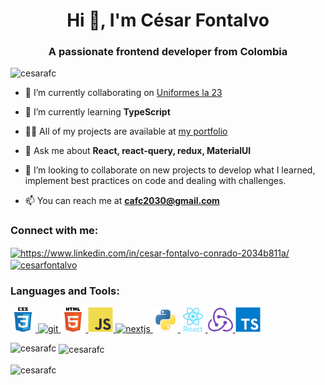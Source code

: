 <h1 align="center">Hi 👋, I'm César Fontalvo</h1>
<h3 align="center">A passionate frontend developer from Colombia</h3>

<p align="left"> <img src="https://komarev.com/ghpvc/?username=cesarafc&label=Profile%20views&color=0e75b6&style=flat" alt="cesarafc" /> </p>

- 🔭 I’m currently collaborating on [Uniformes la 23](https://github.com/cristhian2121/app_x)

- 🌱 I’m currently learning **TypeScript**

- 👨‍💻 All of my projects are available at [my portfolio](https://myportfolio-cesarafc.vercel.app/)

- 💬 Ask me about **React, react-query, redux, MaterialUI**

- 💞️ I’m looking to collaborate on new projects to develop what I learned, implement best practices on code and dealing with challenges. 

- 📫 You can reach me at **cafc2030@gmail.com**

<h3 align="left">Connect with me:</h3>
<p align="left">
<a href="https://www.linkedin.com/in/cesar-fontalvo-conrado-2034b811a/" target="_blank"><img align="center" src="https://raw.githubusercontent.com/rahuldkjain/github-profile-readme-generator/master/src/images/icons/Social/linked-in-alt.svg" alt="https://www.linkedin.com/in/cesar-fontalvo-conrado-2034b811a/" height="30" width="40" /></a>
<a href="https://instagram.com/cesarfontalvo" target="_blank"><img align="center" src="https://raw.githubusercontent.com/rahuldkjain/github-profile-readme-generator/master/src/images/icons/Social/instagram.svg" alt="cesarfontalvo" height="30" width="40" /></a>
</p>

<h3 align="left">Languages and Tools:</h3>
<p align="left"> <a href="https://www.w3schools.com/css/" target="_blank" rel="noreferrer"> <img src="https://raw.githubusercontent.com/devicons/devicon/master/icons/css3/css3-original-wordmark.svg" alt="css3" width="40" height="40"/> </a> <a href="https://git-scm.com/" target="_blank" rel="noreferrer"> <img src="https://www.vectorlogo.zone/logos/git-scm/git-scm-icon.svg" alt="git" width="40" height="40"/> </a> <a href="https://www.w3.org/html/" target="_blank" rel="noreferrer"> <img src="https://raw.githubusercontent.com/devicons/devicon/master/icons/html5/html5-original-wordmark.svg" alt="html5" width="40" height="40"/> </a> <a href="https://developer.mozilla.org/en-US/docs/Web/JavaScript" target="_blank" rel="noreferrer"> <img src="https://raw.githubusercontent.com/devicons/devicon/master/icons/javascript/javascript-original.svg" alt="javascript" width="40" height="40"/> </a> <a href="https://nextjs.org/" target="_blank" rel="noreferrer"> <img src="https://cdn.worldvectorlogo.com/logos/nextjs-2.svg" alt="nextjs" width="40" height="40"/> </a> <a href="https://www.python.org" target="_blank" rel="noreferrer"> <img src="https://raw.githubusercontent.com/devicons/devicon/master/icons/python/python-original.svg" alt="python" width="40" height="40"/> </a> <a href="https://reactjs.org/" target="_blank" rel="noreferrer"> <img src="https://raw.githubusercontent.com/devicons/devicon/master/icons/react/react-original-wordmark.svg" alt="react" width="40" height="40"/> </a> <a href="https://redux.js.org" target="_blank" rel="noreferrer"> <img src="https://raw.githubusercontent.com/devicons/devicon/master/icons/redux/redux-original.svg" alt="redux" width="40" height="40"/> </a> <a href="https://www.typescriptlang.org/" target="_blank" rel="noreferrer"> <img src="https://raw.githubusercontent.com/devicons/devicon/master/icons/typescript/typescript-original.svg" alt="typescript" width="40" height="40"/> </a> </p>

<p><img align="left" src="https://github-readme-stats.vercel.app/api/top-langs?username=cesarafc&show_icons=true&locale=en&layout=compact" alt="cesarafc" /></p>

<p>&nbsp;<img align="center" src="https://github-readme-stats.vercel.app/api?username=cesarafc&theme=dark&show_icons=true&hide_rank=true&locale=en" alt="cesarafc" /></p>

<p><img align="center" src="https://github-readme-streak-stats.herokuapp.com/?user=cesarafc&" alt="cesarafc" /></p>


<!---
CesarAFC/CesarAFC is a ✨ special ✨ repository because its `README.md` (this file) appears on your GitHub profile.
You can click the Preview link to take a look at your changes.
--->
